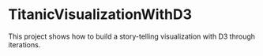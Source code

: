 # TitanicVisualizationWithD3
This project shows how to build a story-telling visualization with D3 through iterations.
